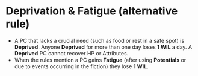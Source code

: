 # Deprivation & Fatigue (alternative rule)

- A PC that lacks a crucial need (such as food or rest in a safe spot) is **Deprived**. Anyone **Deprived** for more than one day loses **1 WIL** a day. A **Deprived** PC cannot recover HP or Attributes.
- When the rules mention a PC gains **Fatigue** (after using **Potentials** or due to events occurring in the fiction) they lose **1 WIL**.